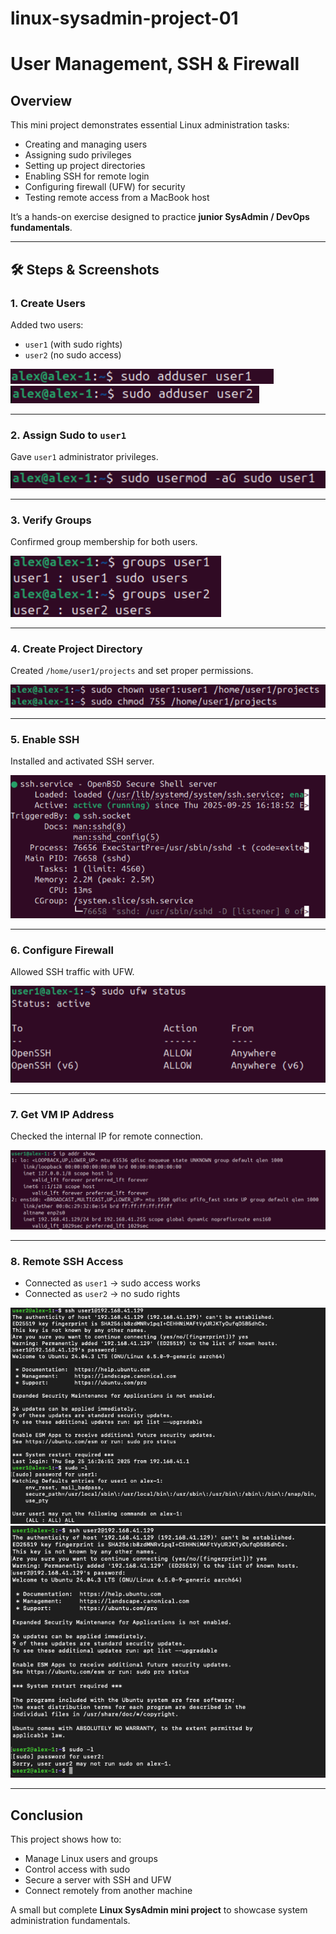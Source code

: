 # linux-sysadmin-project-01
# User Management, SSH & Firewall 
##  Overview  
This mini project demonstrates essential Linux administration tasks:  
- Creating and managing users  
- Assigning sudo privileges  
- Setting up project directories  
- Enabling SSH for remote login  
- Configuring firewall (UFW) for security  
- Testing remote access from a MacBook host  

It’s a hands-on exercise designed to practice **junior SysAdmin / DevOps fundamentals**.  

---

## 🛠️ Steps & Screenshots  

### 1. Create Users  
Added two users:  
- `user1` (with sudo rights)  
- `user2` (no sudo access)  

![Add User1](screenshots/01-adduser1.png)  
![Add User2](screenshots/03-adduser2.png)  

---

### 2. Assign Sudo to `user1`  
Gave `user1` administrator privileges.  

![Usermod Sudo](screenshots/02-usermod-sudo.png)  

---

### 3. Verify Groups  
Confirmed group membership for both users.  

![Groups](screenshots/04-groups.png)  

---

### 4. Create Project Directory  
Created `/home/user1/projects` and set proper permissions.  

![Projects Directory](screenshots/05-projects-dir.png)  

---

### 5. Enable SSH  
Installed and activated SSH server.  

![SSH Service](screenshots/06-ssh-service.png)  

---

### 6. Configure Firewall  
Allowed SSH traffic with UFW.  

![UFW](screenshots/07-ufw.png)  

---

### 7. Get VM IP Address  
Checked the internal IP for remote connection.  

![IP Address](screenshots/08-ip-addr.png)  

---

### 8. Remote SSH Access  
- Connected as `user1` → sudo access works  
- Connected as `user2` → no sudo rights  


![Sudo User1](screenshots/11-sudo-user1.png)  
![Sudo User2](screenshots/12-sudo-user2.png)  

---

##  Conclusion  
This project shows how to:  
- Manage Linux users and groups  
- Control access with sudo  
- Secure a server with SSH and UFW  
- Connect remotely from another machine  

A small but complete **Linux SysAdmin mini project** to showcase system administration fundamentals.  
